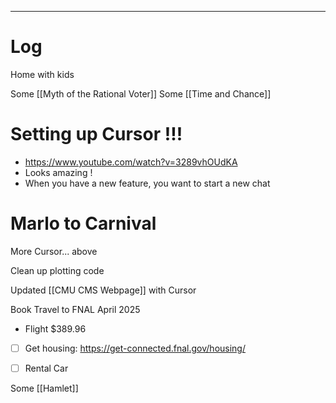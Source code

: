 
---

# Log

Home with kids

Some [[Myth of the Rational Voter]]
Some [[Time and Chance]]

# Setting up Cursor !!!
- https://www.youtube.com/watch?v=3289vhOUdKA
- Looks amazing ! 
- When you have a new feature, you want to start a new chat

# Marlo to Carnival

More Cursor... above

Clean up plotting code

Updated [[CMU CMS Webpage]] with Cursor

Book Travel to FNAL April 2025
- Flight $389.96
- [ ] Get housing:  https://get-connected.fnal.gov/housing/
- [ ] Rental Car 


Some [[Hamlet]]

